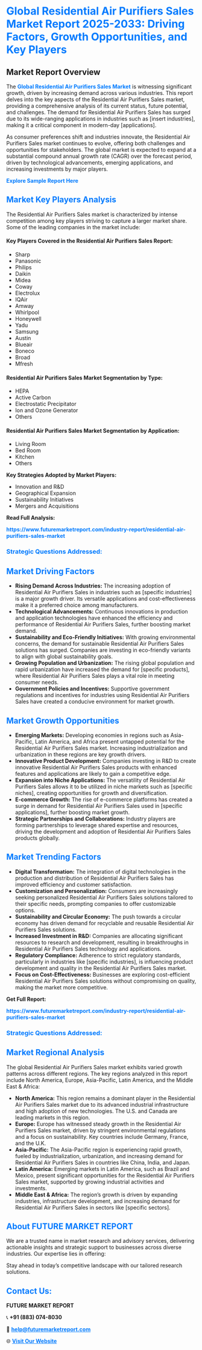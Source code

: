 <h1 style="color: #007BFF;">Global Residential Air Purifiers Sales Market Report 2025-2033: Driving Factors, Growth Opportunities, and Key Players</h1>

<section id="overview">
<h2>Market Report Overview</h2>
<p>The <a href="https://www.futuremarketreport.com/industry-report/residential-air-purifiers-sales-market" style="color: #007BFF; text-decoration: none;"><strong>Global Residential Air Purifiers Sales Market</strong></a> is witnessing significant growth, driven by increasing demand across various industries. This report delves into the key aspects of the Residential Air Purifiers Sales market, providing a comprehensive analysis of its current status, future potential, and challenges. The demand for Residential Air Purifiers Sales has surged due to its wide-ranging applications in industries such as [insert industries], making it a critical component in modern-day [applications].</p>
<p>As consumer preferences shift and industries innovate, the Residential Air Purifiers Sales market continues to evolve, offering both challenges and opportunities for stakeholders. The global market is expected to expand at a substantial compound annual growth rate (CAGR) over the forecast period, driven by technological advancements, emerging applications, and increasing investments by major players.</p>
</section>

<section id="overview">
<p><a href="https://www.futuremarketreport.com/request-sample/reportId=104918" style="color: #007BFF; text-decoration: none;"><strong>Explore Sample Report Here</strong></a></p>
</section>

<section id="key-players">
<h2 style="color: #007BFF;">Market Key Players Analysis</h2>
<p>The Residential Air Purifiers Sales market is characterized by intense competition among key players striving to capture a larger market share. Some of the leading companies in the market include:</p>
<h4>Key Players Covered in the Residential Air Purifiers Sales Report:</h4>
<ul><li>Sharp</li><li>Panasonic</li><li>Philips</li><li>Daikin</li><li>Midea</li><li>Coway</li><li>Electrolux</li><li>IQAir</li><li>Amway</li><li>Whirlpool</li><li>Honeywell</li><li>Yadu</li><li>Samsung</li><li>Austin</li><li>Blueair</li><li>Boneco</li><li>Broad</li><li>Mfresh</li></ul>
<h4>Residential Air Purifiers Sales Market Segmentation by Type:</h4>
<ul><li>HEPA</li><li>Active Carbon</li><li>Electrostatic Precipitator</li><li>Ion and Ozone Generator</li><li>Others</li></ul>

<h4>Residential Air Purifiers Sales Market Segmentation by Application:</h4>
<ul><li>Living Room</li><li>Bed Room</li><li>Kitchen</li><li>Others</li></ul>
<p><strong>Key Strategies Adopted by Market Players:</strong></p>
<ul>
<li>Innovation and R&D</li>
<li>Geographical Expansion</li>
<li>Sustainability Initiatives</li>
<li>Mergers and Acquisitions</li>
</ul>
</section>

<section>
<p><strong>Read Full Analysis: </strong></p><a href="https://www.futuremarketreport.com/industry-report/residential-air-purifiers-sales-market" style="color: #007BFF; text-decoration: none;"><strong>https://www.futuremarketreport.com/industry-report/residential-air-purifiers-sales-market</strong></a>
<h3 style="color: #007BFF;">Strategic Questions Addressed:</h3>
</section>

<section id="driving-factors">
<h2 style="color: #007BFF;">Market Driving Factors</h2>
<ul>
<li><strong>Rising Demand Across Industries:</strong> The increasing adoption of Residential Air Purifiers Sales in industries such as [specific industries] is a major growth driver. Its versatile applications and cost-effectiveness make it a preferred choice among manufacturers.</li>
<li><strong>Technological Advancements:</strong> Continuous innovations in production and application technologies have enhanced the efficiency and performance of Residential Air Purifiers Sales, further boosting market demand.</li>
<li><strong>Sustainability and Eco-Friendly Initiatives:</strong> With growing environmental concerns, the demand for sustainable Residential Air Purifiers Sales solutions has surged. Companies are investing in eco-friendly variants to align with global sustainability goals.</li>
<li><strong>Growing Population and Urbanization:</strong> The rising global population and rapid urbanization have increased the demand for [specific products], where Residential Air Purifiers Sales plays a vital role in meeting consumer needs.</li>
<li><strong>Government Policies and Incentives:</strong> Supportive government regulations and incentives for industries using Residential Air Purifiers Sales have created a conducive environment for market growth.</li>
</ul>
</section>

<section id="growth-opportunities">
<h2 style="color: #007BFF;">Market Growth Opportunities</h2>
<ul>
<li><strong>Emerging Markets:</strong> Developing economies in regions such as Asia-Pacific, Latin America, and Africa present untapped potential for the Residential Air Purifiers Sales market. Increasing industrialization and urbanization in these regions are key growth drivers.</li>
<li><strong>Innovative Product Development:</strong> Companies investing in R&D to create innovative Residential Air Purifiers Sales products with enhanced features and applications are likely to gain a competitive edge.</li>
<li><strong>Expansion into Niche Applications:</strong> The versatility of Residential Air Purifiers Sales allows it to be utilized in niche markets such as [specific niches], creating opportunities for growth and diversification.</li>
<li><strong>E-commerce Growth:</strong> The rise of e-commerce platforms has created a surge in demand for Residential Air Purifiers Sales used in [specific applications], further boosting market growth.</li>
<li><strong>Strategic Partnerships and Collaborations:</strong> Industry players are forming partnerships to leverage shared expertise and resources, driving the development and adoption of Residential Air Purifiers Sales products globally.</li>
</ul>
</section>

<section id="trending-factors">
<h2 style="color: #007BFF;">Market Trending Factors</h2>
<ul>
<li><strong>Digital Transformation:</strong> The integration of digital technologies in the production and distribution of Residential Air Purifiers Sales has improved efficiency and customer satisfaction.</li>
<li><strong>Customization and Personalization:</strong> Consumers are increasingly seeking personalized Residential Air Purifiers Sales solutions tailored to their specific needs, prompting companies to offer customizable options.</li>
<li><strong>Sustainability and Circular Economy:</strong> The push towards a circular economy has driven demand for recyclable and reusable Residential Air Purifiers Sales solutions.</li>
<li><strong>Increased Investment in R&D:</strong> Companies are allocating significant resources to research and development, resulting in breakthroughs in Residential Air Purifiers Sales technology and applications.</li>
<li><strong>Regulatory Compliance:</strong> Adherence to strict regulatory standards, particularly in industries like [specific industries], is influencing product development and quality in the Residential Air Purifiers Sales market.</li>
<li><strong>Focus on Cost-Effectiveness:</strong> Businesses are exploring cost-efficient Residential Air Purifiers Sales solutions without compromising on quality, making the market more competitive.</li>
</ul>
</section>

<section>
<p><strong>Get Full Report: </strong></p><a href="https://www.futuremarketreport.com/industry-report/residential-air-purifiers-sales-market" style="color: #007BFF; text-decoration: none;"><strong>https://www.futuremarketreport.com/industry-report/residential-air-purifiers-sales-market</strong></a>
<h3 style="color: #007BFF;">Strategic Questions Addressed:</h3>
</section>


<section id="regional-analysis">
<h2 style="color: #007BFF;">Market Regional Analysis</h2>
<p>The global Residential Air Purifiers Sales market exhibits varied growth patterns across different regions. The key regions analyzed in this report include North America, Europe, Asia-Pacific, Latin America, and the Middle East & Africa:</p>
<ul>
<li><strong>North America:</strong> This region remains a dominant player in the Residential Air Purifiers Sales market due to its advanced industrial infrastructure and high adoption of new technologies. The U.S. and Canada are leading markets in this region.</li>
<li><strong>Europe:</strong> Europe has witnessed steady growth in the Residential Air Purifiers Sales market, driven by stringent environmental regulations and a focus on sustainability. Key countries include Germany, France, and the U.K.</li>
<li><strong>Asia-Pacific:</strong> The Asia-Pacific region is experiencing rapid growth, fueled by industrialization, urbanization, and increasing demand for Residential Air Purifiers Sales in countries like China, India, and Japan.</li>
<li><strong>Latin America:</strong> Emerging markets in Latin America, such as Brazil and Mexico, present significant opportunities for the Residential Air Purifiers Sales market, supported by growing industrial activities and investments.</li>
<li><strong>Middle East & Africa:</strong> The region’s growth is driven by expanding industries, infrastructure development, and increasing demand for Residential Air Purifiers Sales in sectors like [specific sectors].</li>
</ul>
</section>

<footer>
<h2 style="color: #007BFF;">About FUTURE MARKET REPORT</h2>
<p>We are a trusted name in market research and advisory services, delivering actionable insights and strategic support to businesses across diverse industries. Our expertise lies in offering:</p>

<p>Stay ahead in today’s competitive landscape with our tailored research solutions.</p>

<h2 style="color: #007BFF;">Contact Us:</h2>
<p><strong>FUTURE MARKET REPORT</strong></p>
<p>📞 <strong>+91 (883) 074-8030</strong></p>
<p>📧 <strong><a href="mailto:help@futuremarketreport.com" style="color: #007BFF;">help@futuremarketreport.com</a></strong></p>
<p>🌐 <strong><a href="https://www.futuremarketreport.com/" style="color: #007BFF;">Visit Our Website</a></strong></p>
</footer>